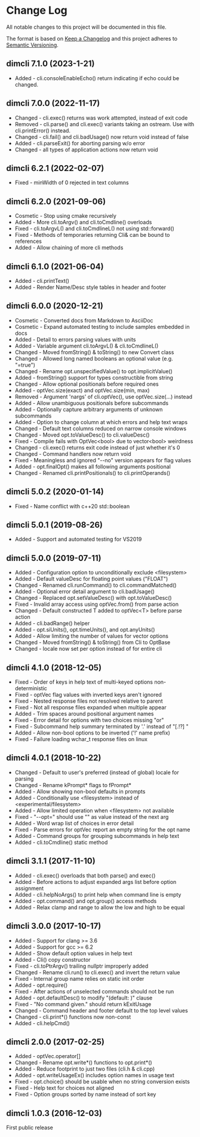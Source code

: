 ﻿<!--
Copyright Glen Knowles 2016 - 2023.
Distributed under the Boost Software License, Version 1.0.
-->

# Change Log

All notable changes to this project will be documented in this file.

The format is based on [Keep a Changelog](http://keepachangelog.com)
and this project adheres to [Semantic Versioning](http://semver.org).

## dimcli 7.1.0 (2023-1-21)
- Added - cli.consoleEnableEcho() return indicating if echo could be changed.

## dimcli 7.0.0 (2022-11-17)
- Changed - cli.exec() returns was work attempted, instead of exit code
- Removed - cli.parse() and cli.exec() variants taking an ostream. Use
    with cli.printError() instead.
- Changed - cli.fail() and cli.badUsage() now return void instead of false
- Added - cli.parseExit() for aborting parsing w/o error
- Changed - all types of application actions now return void

## dimcli 6.2.1 (2022-02-07)
- Fixed - minWidth of 0 rejected in text columns

## dimcli 6.2.0 (2021-09-06)
- Cosmetic - Stop using cmake recursively
- Added - More cli.toArgv() and cli.toCmdline() overloads
- Fixed - cli.toArgvL() and cli.toCmdlineL() not using std::forward()
- Fixed - Methods of temporaries returning Cli& can be bound to references
- Added - Allow chaining of more cli methods

## dimcli 6.1.0 (2021-06-04)
- Added - cli.printText()
- Added - Render Name/Desc style tables in header and footer

## dimcli 6.0.0 (2020-12-21)
- Cosmetic - Converted docs from Markdown to AsciiDoc
- Cosmetic - Expand automated testing to include samples embedded in docs
- Added - Detail to errors parsing values with units
- Added - Variable argument cli.toArgvL() & cli.toCmdlineL()
- Changed - Moved fromString() & toString() to new Convert class
- Changed - Allowed long named booleans an optional value (e.g. "=true")
- Changed - Rename opt.unspecifiedValue() to opt.implicitValue()
- Added - fromString() support for types constructible from string
- Changed - Allow optional positionals before required ones
- Added - optVec.size(exact) and optVec.size(min, max)
- Removed - Argument 'nargs' of cli.optVec(), use optVec.size(...) instead
- Added - Allow unambiguous positionals before subcommands
- Added - Optionally capture arbitrary arguments of unknown subcommands
- Added - Option to change column at which errors and help text wraps
- Changed - Default text columns reduced on narrow console windows
- Changed - Moved opt.toValueDesc() to cli.valueDesc()
- Fixed - Compile fails with OptVec&lt;bool> due to vector&lt;bool> weirdness
- Changed - cli.exec() returns exit code instead of just whether it's 0
- Changed - Command handlers now return void
- Fixed - Meaningless and ignored "--no" version appears for flag values
- Added - opt.finalOpt() makes all following arguments positional
- Changed - Renamed cli.printPositionals() to cli.printOperands()

## dimcli 5.0.2 (2020-01-14)
- Fixed - Name conflict with c++20 std::boolean

## dimcli 5.0.1 (2019-08-26)
- Added - Support and automated testing for VS2019

## dimcli 5.0.0 (2019-07-11)
- Added - Configuration option to unconditionally exclude &lt;filesystem>
- Added - Default valueDesc for floating point values ("FLOAT")
- Changed - Renamed cli.runCommand() to cli.commandMatched()
- Added - Optional error detail argument to cli.badUsage()
- Changed - Replaced opt.setValueDesc() with opt.toValueDesc()
- Fixed - Invalid array access using optVec.from() from parse action
- Changed - Default constructed T added to optVec&lt;T> before parse action
- Added - cli.badRange() helper
- Added - opt.siUnits(), opt.timeUnits(), and opt.anyUnits()
- Added - Allow limiting the number of values for vector options
- Changed - Moved fromString() & toString() from Cli to OptBase
- Changed - locale now set per option instead of for entire cli

## dimcli 4.1.0 (2018-12-05)
- Fixed - Order of keys in help text of multi-keyed options non-deterministic
- Fixed - optVec flag values with inverted keys aren't ignored
- Fixed - Nested response files not resolved relative to parent
- Fixed - Not all response files expanded when multiple appear
- Added - Trim spaces around positional argument names
- Fixed - Error detail for options with two choices missing "or"
- Fixed - Subcommand help summary terminated by '.' instead of "[.!?] "
- Added - Allow non-bool options to be inverted ('!' name prefix)
- Fixed - Failure loading wchar_t response files on linux

## dimcli 4.0.1 (2018-10-22)
- Changed - Default to user's preferred (instead of global) locale for parsing
- Changed - Rename kPrompt* flags to fPrompt*
- Added - Allow showing non-bool defaults in prompts
- Added - Conditionally use &lt;filesystem> instead of
          &lt;experimental/filesystem>
- Added - Allow limited operation when &lt;filesystem> not available
- Fixed - "--opt=" should use "" as value instead of the next arg
- Added - Word wrap list of choices in error detail
- Fixed - Parse errors for optVec report an empty string for the opt name
- Added - Command groups for grouping subcommands in help text
- Added - cli.toCmdline() static method

## dimcli 3.1.1 (2017-11-10)
- Added - cli.exec() overloads that both parse() and exec()
- Added - Before actions to adjust expanded args list before option assignment
- Added - cli.helpNoArgs() to print help when command line is empty
- Added - opt.command() and opt.group() access methods
- Added - Relax clamp and range to allow the low and high to be equal

## dimcli 3.0.0 (2017-10-17)
- Added - Support for clang >= 3.6
- Added - Support for gcc >= 6.2
- Added - Show default option values in help text
- Added - Cli() copy constructor
- Fixed - cli.toPtrArgv() trailing nullptr improperly added
- Changed - Rename cli.run() to cli.exec() and invert the return value
- Fixed - Internal group name relies on static init order
- Added - opt.require()
- Fixed - After actions of unselected commands should not be run
- Added - opt.defaultDesc() to modify "(default: )" clause
- Fixed - "No command given." should return kExitUsage
- Changed - Command header and footer default to the top level values
- Changed - cli.print*() functions now non-const
- Added - cli.helpCmd()

## dimcli 2.0.0 (2017-02-25)
- Added - optVec.operator[]
- Changed - Rename opt.write*() functions to opt.print*()
- Added - Reduce footprint to just two files (cli.h & cli.cpp)
- Added - opt.writeUsageEx() includes option names in usage text
- Fixed - opt.choice() should be usable when no string conversion exists
- Fixed - Help text for choices not aligned
- Fixed - Option groups sorted by name instead of sort key

## dimcli 1.0.3 (2016-12-03)
First public release
